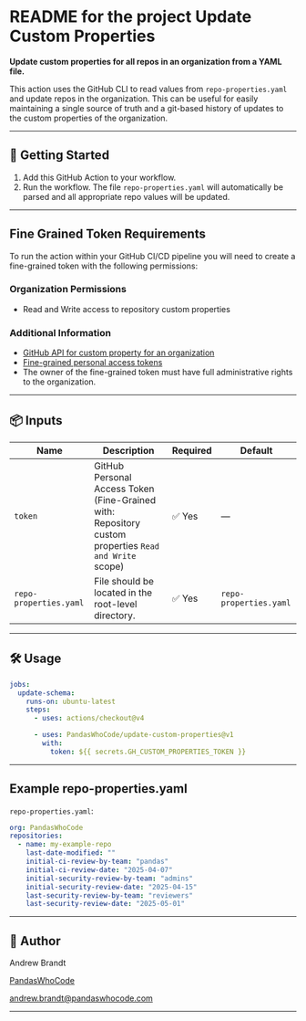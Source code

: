 # README for the project Update Custom Properties

**Update custom properties for all repos in an organization from a YAML file.**

This action uses the GitHub CLI to read values from `repo-properties.yaml` and update repos in the organization. This
can be useful for easily maintaining a single source of truth and a git-based history of updates to the
custom properties of the organization.

---

## 🚀 Getting Started

1. Add this GitHub Action to your workflow.
2. Run the workflow. The file `repo-properties.yaml` will automatically be parsed and all appropriate repo values
will be updated.

---

## Fine Grained Token Requirements

To run the action within your GitHub CI/CD pipeline you will need to create a
fine-grained token with the following permissions:

### Organization Permissions

- Read and Write access to repository custom properties

### Additional Information

- [GitHub API for custom property for an organization](https://docs.github.com/en/rest/orgs/custom-properties?apiVersion=2022-11-28#create-or-update-a-custom-property-for-an-organization)
- [Fine-grained personal access tokens](https://docs.github.com/en/authentication/keeping-your-account-and-data-secure/managing-your-personal-access-tokens#creating-a-fine-grained-personal-access-token)
- The owner of the fine-grained token must have full administrative rights to the organization.

---

## 📦 Inputs

| Name                   | Description                                                                                           | Required | Default                |
|------------------------|-------------------------------------------------------------------------------------------------------|----------|------------------------|
| `token`                | GitHub Personal Access Token (Fine-Grained with: Repository custom properties `Read and Write` scope) | ✅ Yes    | —                      |
| `repo-properties.yaml` | File should be located in the root-level directory.                                                   | ✅ Yes    | `repo-properties.yaml` |

---

## 🛠 Usage

```yaml
jobs:
  update-schema:
    runs-on: ubuntu-latest
    steps:
      - uses: actions/checkout@v4

      - uses: PandasWhoCode/update-custom-properties@v1
        with:
          token: ${{ secrets.GH_CUSTOM_PROPERTIES_TOKEN }}
```

---

## Example repo-properties.yaml

`repo-properties.yaml`:
```yaml
org: PandasWhoCode
repositories:
  - name: my-example-repo
    last-date-modified: ""
    initial-ci-review-by-team: "pandas"
    initial-ci-review-date: "2025-04-07"
    initial-security-review-by-team: "admins"
    initial-security-review-date: "2025-04-15"
    last-security-review-by-team: "reviewers"
    last-security-review-date: "2025-05-01"
```

---

## 👤 Author

Andrew Brandt

[PandasWhoCode](https://pandaswhocode.com)

[andrew.brandt@pandaswhocode.com](mailto:andrew.brandt@pandaswhocode.com)

---